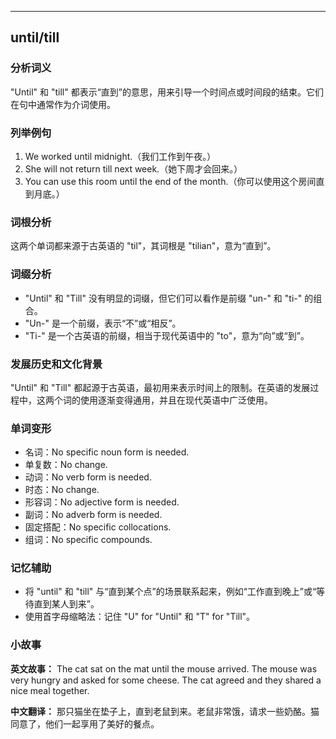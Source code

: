 
---------------
## until/till
### 分析词义
"Until" 和 "till" 都表示“直到”的意思，用来引导一个时间点或时间段的结束。它们在句中通常作为介词使用。

### 列举例句
1. We worked until midnight.（我们工作到午夜。）
2. She will not return till next week.（她下周才会回来。）
3. You can use this room until the end of the month.（你可以使用这个房间直到月底。）

### 词根分析
这两个单词都来源于古英语的 "til"，其词根是 "tilian"，意为“直到”。

### 词缀分析
- "Until" 和 "Till" 没有明显的词缀，但它们可以看作是前缀 "un-" 和 "ti-" 的组合。
- "Un-" 是一个前缀，表示“不”或“相反”。
- "Ti-" 是一个古英语的前缀，相当于现代英语中的 "to"，意为“向”或“到”。

### 发展历史和文化背景
"Until" 和 "Till" 都起源于古英语，最初用来表示时间上的限制。在英语的发展过程中，这两个词的使用逐渐变得通用，并且在现代英语中广泛使用。

### 单词变形
- 名词：No specific noun form is needed.
- 单复数：No change.
- 动词：No verb form is needed.
- 时态：No change.
- 形容词：No adjective form is needed.
- 副词：No adverb form is needed.
- 固定搭配：No specific collocations.
- 组词：No specific compounds.

### 记忆辅助
- 将 "until" 和 "till" 与“直到某个点”的场景联系起来，例如“工作直到晚上”或“等待直到某人到来”。
- 使用首字母缩略法：记住 "U" for "Until" 和 "T" for "Till"。

### 小故事
**英文故事：**
The cat sat on the mat until the mouse arrived. The mouse was very hungry and asked for some cheese. The cat agreed and they shared a nice meal together.

**中文翻译：**
那只猫坐在垫子上，直到老鼠到来。老鼠非常饿，请求一些奶酪。猫同意了，他们一起享用了美好的餐点。

